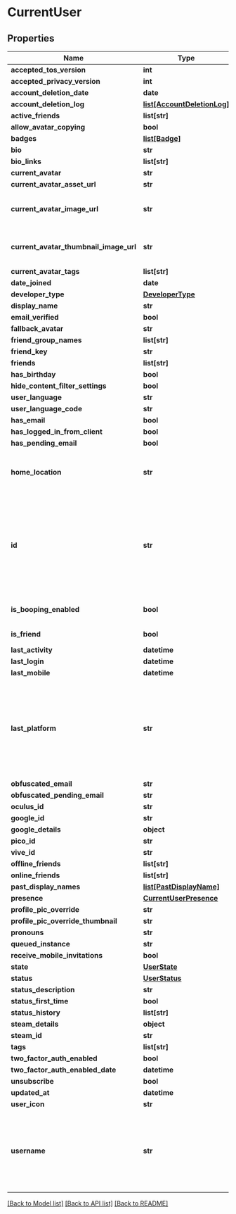 # CurrentUser


## Properties
Name | Type | Description | Notes
------------ | ------------- | ------------- | -------------
**accepted_tos_version** | **int** |  | 
**accepted_privacy_version** | **int** |  | [optional] 
**account_deletion_date** | **date** |  | [optional] 
**account_deletion_log** | [**list[AccountDeletionLog]**](AccountDeletionLog.md) |   | [optional] 
**active_friends** | **list[str]** |   | [optional] 
**allow_avatar_copying** | **bool** |  | 
**badges** | [**list[Badge]**](Badge.md) |   | [optional] 
**bio** | **str** |  | 
**bio_links** | **list[str]** |   | 
**current_avatar** | **str** |  | 
**current_avatar_asset_url** | **str** |  | 
**current_avatar_image_url** | **str** | When profilePicOverride is not empty, use it instead. | 
**current_avatar_thumbnail_image_url** | **str** | When profilePicOverride is not empty, use it instead. | 
**current_avatar_tags** | **list[str]** |  | 
**date_joined** | **date** |  | 
**developer_type** | [**DeveloperType**](DeveloperType.md) |  | 
**display_name** | **str** |  | 
**email_verified** | **bool** |  | 
**fallback_avatar** | **str** |  | [optional] 
**friend_group_names** | **list[str]** | Always empty array. | 
**friend_key** | **str** |  | 
**friends** | **list[str]** |  | 
**has_birthday** | **bool** |  | 
**hide_content_filter_settings** | **bool** |  | [optional] 
**user_language** | **str** |  | [optional] 
**user_language_code** | **str** |  | [optional] 
**has_email** | **bool** |  | 
**has_logged_in_from_client** | **bool** |  | 
**has_pending_email** | **bool** |  | 
**home_location** | **str** | WorldID be \&quot;offline\&quot; on User profiles if you are not friends with that user. | 
**id** | **str** | A users unique ID, usually in the form of &#x60;usr_c1644b5b-3ca4-45b4-97c6-a2a0de70d469&#x60;. Legacy players can have old IDs in the form of &#x60;8JoV9XEdpo&#x60;. The ID can never be changed. | 
**is_booping_enabled** | **bool** |  | [optional] [default to True]
**is_friend** | **bool** |  | [default to False]
**last_activity** | **datetime** |  | [optional] 
**last_login** | **datetime** |  | 
**last_mobile** | **datetime** |  | 
**last_platform** | **str** | This can be &#x60;standalonewindows&#x60; or &#x60;android&#x60;, but can also pretty much be any random Unity verison such as &#x60;2019.2.4-801-Release&#x60; or &#x60;2019.2.2-772-Release&#x60; or even &#x60;unknownplatform&#x60;. | 
**obfuscated_email** | **str** |  | 
**obfuscated_pending_email** | **str** |  | 
**oculus_id** | **str** |  | 
**google_id** | **str** |  | [optional] 
**google_details** | **object** |  | [optional] 
**pico_id** | **str** |  | [optional] 
**vive_id** | **str** |  | [optional] 
**offline_friends** | **list[str]** |  | [optional] 
**online_friends** | **list[str]** |  | [optional] 
**past_display_names** | [**list[PastDisplayName]**](PastDisplayName.md) |   | 
**presence** | [**CurrentUserPresence**](CurrentUserPresence.md) |  | [optional] 
**profile_pic_override** | **str** |  | 
**profile_pic_override_thumbnail** | **str** |  | 
**pronouns** | **str** |  | 
**queued_instance** | **str** |  | [optional] 
**receive_mobile_invitations** | **bool** |  | [optional] 
**state** | [**UserState**](UserState.md) |  | 
**status** | [**UserStatus**](UserStatus.md) |  | 
**status_description** | **str** |  | 
**status_first_time** | **bool** |  | 
**status_history** | **list[str]** |  | 
**steam_details** | **object** |  | 
**steam_id** | **str** |  | 
**tags** | **list[str]** |  | 
**two_factor_auth_enabled** | **bool** |  | 
**two_factor_auth_enabled_date** | **datetime** |  | [optional] 
**unsubscribe** | **bool** |  | 
**updated_at** | **datetime** |  | [optional] 
**user_icon** | **str** |  | 
**username** | **str** | -| **DEPRECATED:** VRChat API no longer return usernames of other users. [See issue by Tupper for more information](https://github.com/pypy-vrc/VRCX/issues/429). | [optional] 

[[Back to Model list]](../README.md#documentation-for-models) [[Back to API list]](../README.md#documentation-for-api-endpoints) [[Back to README]](../README.md)


